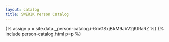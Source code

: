```yaml
---
layout: catalog
title: SWERIK Person Catalog
---
```

{% assign p = site.data._person-catalog.i-6rbGSxjBkM9JbV2jKtRaRZ %}
{% include person-catalog.html p=p %}

